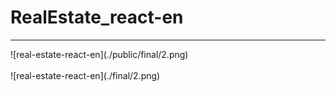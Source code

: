 # RealEstate_react-en

<hr>
![real-estate-react-en](./public/final/2.png) <br /> <br />
![real-estate-react-en](./final/2.png)

